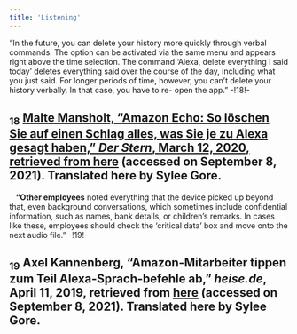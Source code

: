 ```yaml
---
title: 'Listening'
---
```


“In the future, you can delete your history more quickly through verbal commands. The option can be activated via the same menu and appears right above the time selection. The command ‘Alexa, delete everything I said today’ deletes everything said over the course of the day, including what you just said. For longer periods of time, however, you can’t delete your history verbally. In that case, you have to re- open the app.” -!18!-
## <sub class="subscript">**18**</sub> [Malte Mansholt, “Amazon Echo: So löschen Sie auf einen Schlag alles, was Sie je zu Alexa gesagt haben,” _Der Stern_, March 12, 2020, retrieved from <u>here</u>](https://www.stern.de/digital/online/amazon-echo--so-loeschen-sie-auf-einen-schlag-alles--was-sie-je-zu-alexa-gesagt-haben-8743604.html) (accessed on September 8, 2021). Translated here by Sylee Gore.
&nbsp;&nbsp;&nbsp;**“Other employees** noted everything that the device picked up beyond that, even background conversations, which sometimes include confidential information, such as names, bank details, or children’s remarks. In cases like these, employees should check the ‘critical data’ box and move onto the next audio file.” -!19!-
## <sub class="subscript">**19**</sub> Axel Kannenberg, “Amazon-Mitarbeiter tippen zum Teil Alexa-Sprach-befehle ab,” _heise.de_, April 11, 2019, retrieved from <u>[here</u>](https://heise.de/-4374871) (accessed on September 8, 2021). Translated here by Sylee Gore.


